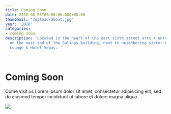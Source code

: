 ```yaml
---
title: Coming Soon
date: 2018-08-01T00:00:00.000+00:00
thumbnail: "/upload/about.jpg"
year: '2020'
categories:
- coming soon
description: 'Located in the heart of the east sixth street arts + entertainment district
  on the east end of the Salinas Building, next to neighboring sister bar The Volstead
  Lounge & Hotel Vegas. '

---
```

# Coming Soon

Come visit us Lorem ipsum dolor sit amet, consectetur adipisicing elit, sed do eiusmod tempor incididunt ut labore et dolore magna aliqua.

![](/upload/about.jpg)